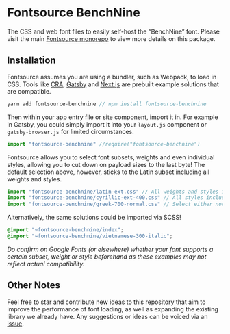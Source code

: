 # Fontsource BenchNine

The CSS and web font files to easily self-host the “BenchNine” font. Please visit the main [Fontsource monorepo](https://github.com/DecliningLotus/fontsource) to view more details on this package.

## Installation

Fontsource assumes you are using a bundler, such as Webpack, to load in CSS. Tools like [CRA](https://create-react-app.dev/), [Gatsby](https://www.gatsbyjs.org/) and [Next.js](https://nextjs.org/) are prebuilt example solutions that are compatible.

```javascript
yarn add fontsource-benchnine // npm install fontsource-benchnine
```

Then within your app entry file or site component, import it in. For example in Gatsby, you could simply import it into your `layout.js` component or `gatsby-browser.js` for limited circumstances.

```javascript
import "fontsource-benchnine" //require("fontsource-benchnine")
```

Fontsource allows you to select font subsets, weights and even individual styles, allowing you to cut down on payload sizes to the last byte! The default selection above, however, sticks to the Latin subset including all weights and styles.

```javascript
import "fontsource-benchnine/latin-ext.css" // All weights and styles included.
import "fontsource-benchnine/cyrillic-ext-400.css" // All styles included.
import "fontsource-benchnine/greek-700-normal.css" // Select either normal or italic.
```

Alternatively, the same solutions could be imported via SCSS!

```scss
@import "~fontsource-benchnine/index";
@import "~fontsource-benchnine/vietnamese-300-italic";
```

_Do confirm on Google Fonts (or elsewhere) whether your font supports a certain subset, weight or style beforehand as these examples may not reflect actual compatibility._

## Other Notes

Feel free to star and contribute new ideas to this repository that aim to improve the performance of font loading, as well as expanding the existing library we already have. Any suggestions or ideas can be voiced via an [issue](https://github.com/DecliningLotus/fontsource/issues).
